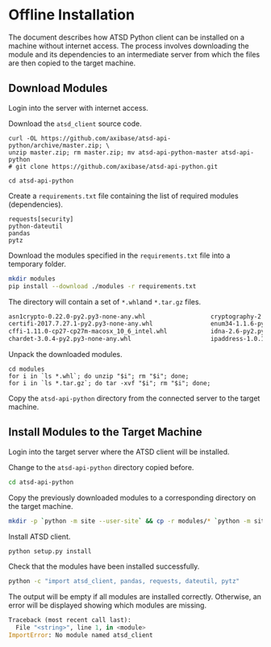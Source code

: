 # Offline Installation

The document describes how ATSD Python client can be installed on a machine without internet access. The process involves downloading the module and its dependencies to an intermediate server from which the files are then copied to the target machine.

## Download Modules

Login into the server with internet access.

Download the `atsd_client` source code.

```
curl -OL https://github.com/axibase/atsd-api-python/archive/master.zip; \
unzip master.zip; rm master.zip; mv atsd-api-python-master atsd-api-python
# git clone https://github.com/axibase/atsd-api-python.git
```

```
cd atsd-api-python
```

Create a `requirements.txt` file containing the list of required modules (dependencies).

```
requests[security]
python-dateutil
pandas
pytz
```

Download the modules specified in the `requirements.txt` file into a temporary folder.

```sh
mkdir modules
pip install --download ./modules -r requirements.txt
```

The directory will contain a set of `*.whl`and `*.tar.gz` files.

```sh
asn1crypto-0.22.0-py2.py3-none-any.whl                  cryptography-2.0.3-cp27-cp27m-macosx_10_6_intel.whl     pyOpenSSL-17.3.0-py2.py3-none-any.whl                   requests-2.18.4-py2.py3-none-any.whl
certifi-2017.7.27.1-py2.py3-none-any.whl                enum34-1.1.6-py2-none-any.whl                           pycparser-2.18.tar.gz                                   six-1.11.0-py2.py3-none-any.whl
cffi-1.11.0-cp27-cp27m-macosx_10_6_intel.whl            idna-2.6-py2.py3-none-any.whl                           python_dateutil-2.6.1-py2.py3-none-any.whl              urllib3-1.22-py2.py3-none-any.whl
chardet-3.0.4-py2.py3-none-any.whl                      ipaddress-1.0.18-py2-none-any.whl                       pytz-2017.2-py2.py3-none-any.whl
```

Unpack the downloaded modules.

```
cd modules
for i in `ls *.whl`; do unzip "$i"; rm "$i"; done;
for i in `ls *.tar.gz`; do tar -xvf "$i"; rm "$i"; done;
```

Copy the `atsd-api-python` directory from the connected server to the target machine.

## Install Modules to the Target Machine

Login into the target server where the ATSD client will be installed.

Change to the `atsd-api-python` directory copied before.

```sh
cd atsd-api-python
```

Copy the previously downloaded modules to a corresponding directory on the target machine.

```sh
mkdir -p `python -m site --user-site` && cp -r modules/* `python -m site --user-site`
```

Install ATSD client.

```sh
python setup.py install
```

Check that the modules have been installed successfully.

```sh
python -c "import atsd_client, pandas, requests, dateutil, pytz"
```

The output will be empty if all modules are installed correctly. Otherwise, an error will be displayed showing which modules are missing.

```python
Traceback (most recent call last):
  File "<string>", line 1, in <module>
ImportError: No module named atsd_client
```
